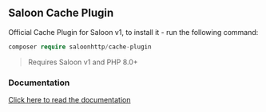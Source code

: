 ## Saloon Cache Plugin

Official Cache Plugin for Saloon v1, to install it - run the following command:

```php
composer require saloonhttp/cache-plugin
```
>Requires Saloon v1 and PHP 8.0+

### Documentation

[Click here to read the documentation](https://docs.saloon.dev/next-steps/caching)
